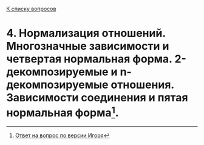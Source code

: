 [К списку вопросов](db_exam.md)

# 4. Нормализация отношений. Многозначные зависимости и четвертая нормальная форма. 2-декомпозируемые и n-декомпозируемые отношения. Зависимости соединения и пятая нормальная форма[^1].



[^1]: [Ответ на вопрос по версии Игоря](https://github.com/igorshvch/MGTU-sem_v/blob/master/DB/exam/QA/04.md)